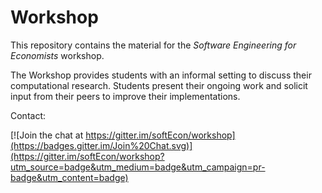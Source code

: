 # Workshop

This repository contains the material for the *Software Engineering for Economists* workshop.

The Workshop provides students with an informal setting to discuss their computational research. Students present their ongoing work and solicit input from their peers to improve their implementations.

Contact:

[![Join the chat at https://gitter.im/softEcon/workshop](https://badges.gitter.im/Join%20Chat.svg)](https://gitter.im/softEcon/workshop?utm_source=badge&utm_medium=badge&utm_campaign=pr-badge&utm_content=badge)
